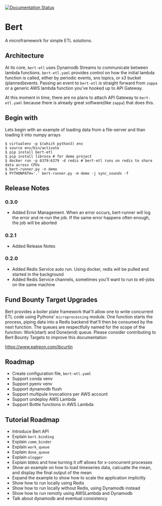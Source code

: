 [![Documentation Status](https://readthedocs.org/projects/bert-etl/badge/?version=latest)](https://bert-etl.readthedocs.io/en/latest/?badge=latest)

# Bert
A microframework for simple ETL solutions.


## Architecture

At its core, `bert-etl` uses Dynamodb Streams to communicate between lambda functions. `bert-etl.yaml` provides control on how the initial lambda function is called, either by periodic events, sns topics, or s3 bucket (planned)events. Passing an event to `bert-etl` is straight forward from `zappa` or a generic AWS lambda function you've hooked up to API Gateway.

At this moment in time, there are no plans to attach API Gateway to `bert-etl.yaml` because there is already great software(like `zappa`) that does this.


## Begin with

Lets begin with an example of loading data from a file-server and than loading it into numpy arrays

```
$ virtualenv -p $(which python3) env
$ source env/bin/activate
$ pip install bert-etl
$ pip install librosa # for demo project
$ docker run -p 6379:6379 -d redis # bert-etl runs on redis to share data across CPUs
$ bert-runner.py -n demo
$ PYTHONPATH='.' bert-runner.py -m demo -j sync_sounds -f
```

## Release Notes

### 0.3.0

* Added Error Management. When an error occurs, bert-runner will log the error and re-run the job. If the same error happens often enough, the job will be aborted

### 0.2.1

* Added Release Notes

### 0.2.0

* Added Redis Service auto run. Using docker, redis will be pulled and started in the background
* Added Redis Service channels, sometimes you'll want to run to etl-jobs on the same machine

## Fund Bounty Target Upgrades

Bert provides a boiler plate framework that'll allow one to write concurrent ETL code using Pythons' `microprocessing` module. One function starts the process, piping data into a Redis backend that'll then be consumed by the next function. The queues are respectfully named for the scope of the function: Work(start) and Done(end) queue. Please consider contributing to Bert Bounty Targets to improve this documentation

https://www.patreon.com/jbcurtin


## Roadmap

* Create configuration file, `bert-etl.yaml`
* Support conda venv
* Support pyenv venv
* Support dynamodb flush
* Support multipule invocations per AWS account
* Support undeploy AWS Lambda
* Support Bottle functions in AWS Lambda


## Tutorial Roadmap

* Introduce Bert API
* Explain `bert.binding`
* Explain `comm_binder`
* Explain `work_queue`
* Explain `done_queue`
* Explain `ologger`
* Explain `DEBUG` and how turning it off allows for x-concurrent processes
* Show an example on how to load timeseries data, calcualte the mean, and display the final output of the mean
* Expand the example to show how to scale the application implicitly
* Show how to run locally using Redis
* Show how to run locally without Redis, using Dynamodb instead
* Show how to run remotly using AWSLambda and Dynamodb 
* Talk about dynamodb and eventual consistency

